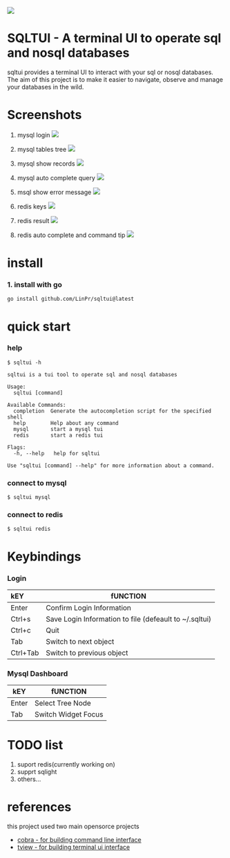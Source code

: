 ![](./images/sqltui.png)

# SQLTUI - A terminal UI to operate sql and nosql databases

sqltui provides a terminal UI to interact with your sql or nosql databases. The aim of this project is to make it easier to navigate, observe and manage your databases in the wild. 

# Screenshots
1. mysql login
![](./images/1.png)

2. mysql tables tree
![](./images/2.png)

3. mysql show records
![](./images/3.png)

4. mysql auto complete query
![](./images/4.png)

5. msql show error message
![](./images/5.png)

6. redis keys 
![](./images/6.png)

7. redis result
![](./images/7.png)

8. redis auto complete and command tip
![](./images/8.png)

# install
### 1. install with go

```shell
go install github.com/LinPr/sqltui@latest
```



# quick start


### help 

``` shell
$ sqltui -h

sqltui is a tui tool to operate sql and nosql databases

Usage:
  sqltui [command]

Available Commands:
  completion  Generate the autocompletion script for the specified shell
  help        Help about any command
  mysql       start a mysql tui
  redis       start a redis tui

Flags:
  -h, --help   help for sqltui

Use "sqltui [command] --help" for more information about a command.
```

### connect to mysql

```shel
$ sqltui mysql
```

### connect to redis

```shell
$ sqltui redis
```

# Keybindings

### Login

| kEY      | fUNCTION                                                |
| :------- | ------------------------------------------------------- |
| Enter    | Confirm Login Information                               |
| Ctrl+s   | Save Login Information to file (defeault to  ~/.sqltui) |
| Ctrl+c   | Quit                                                    |
| Tab      | Switch to next object                                   |
| Ctrl+Tab | Switch to previous object                               |



### Mysql Dashboard

| kEY   | fUNCTION            |
| ----- | ------------------- |
| Enter | Select Tree Node    |
| Tab   | Switch Widget Focus |



# TODO list
1. suport redis(currently working on)
2. supprt sqlight
3. others...

# references

this project used two main opensorce projects
- [cobra - for building command line interface](https://github.com/spf13/cobra)
- [tview - for building terminal ui interface](https://github.com/rivo/tview)